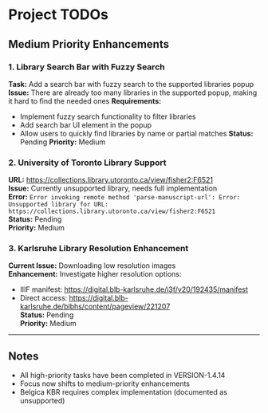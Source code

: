 # Project TODOs

## Medium Priority Enhancements

### 1. Library Search Bar with Fuzzy Search
**Task:** Add a search bar with fuzzy search to the supported libraries popup
**Issue:** There are already too many libraries in the supported popup, making it hard to find the needed ones
**Requirements:**
- Implement fuzzy search functionality to filter libraries
- Add search bar UI element in the popup
- Allow users to quickly find libraries by name or partial matches
**Status:** Pending
**Priority:** Medium

### 2. University of Toronto Library Support
**URL:** https://collections.library.utoronto.ca/view/fisher2:F6521  
**Issue:** Currently unsupported library, needs full implementation  
**Error:** `Error invoking remote method 'parse-manuscript-url': Error: Unsupported library for URL: https://collections.library.utoronto.ca/view/fisher2:F6521`  
**Status:** Pending  
**Priority:** Medium  

### 3. Karlsruhe Library Resolution Enhancement
**Current Issue:** Downloading low resolution images  
**Enhancement:** Investigate higher resolution options:
- IIIF manifest: https://digital.blb-karlsruhe.de/i3f/v20/192435/manifest  
- Direct access: https://digital.blb-karlsruhe.de/blbhs/content/pageview/221207  
**Status:** Pending  
**Priority:** Medium  

---

## Notes

- All high-priority tasks have been completed in VERSION-1.4.14
- Focus now shifts to medium-priority enhancements
- Belgica KBR requires complex implementation (documented as unsupported)
